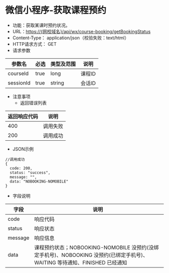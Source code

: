 # 微信小程序-获取课程预约

* 功能：获取某课时预约状况。
* URL：[https://{网校域名}/api/wx/course-booking/getBookingStatus](https://{网校域名}/api/wx/course-booking/getBookingStatus)
* Content-Type： application/json（校验失败：text/html）
* HTTP请求方式： GET
* 请求参数

| 参数名 | 必选 | 类型及范围 | 说明 |
| --- | --- | --- | --- |
| courseId | true | long | 课程ID |
| sessionId | true | string | 会话ID |

* 注意事项
  * 返回错误列表

| 返回响应代码 | 说明 |
| --- | --- |
| 400 | 调用失败 |
| 200 | 调用成功 |

* JSON示例

```
//调用成功
{
  code: 200,
  status: "success",
  message: "",
  data: "NOBOOKING-NOMOBILE"
}
```

* 字段说明

| 字段 | 说明 |
| --- | --- |
| code | 响应代码 |
| status | 响应状态 |
| message | 响应信息 |
| data | 课程预约状态；NOBOOKING-NOMOBILE 没预约(没绑定手机号)、NOBOOKING 没预约(已绑定手机号)、WAITING 等待通知、FINISHED 已经通知 |

